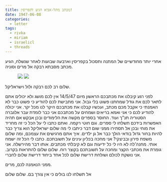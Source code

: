 ```yaml
---
title: מכתב מתל-אביא הגיע לקפריסין!
date: 1947-06-08
categories:
  - letter
tags:
  - rivka
  - miriam
  - israelicl
  - threads
---
```


אחרי יותר מחודשיים של המתנה ותסכול בקפריסין
וארבעה שבועות לאחר שנשלח,
הגיע מכתב מסבתא רבקה אל מרים וסוניה.

<figure class="half">
    <a  href="/pupko-papers/assets/images/1947-06-08-miriam-1.jpg">
    <img src="/pupko-papers/assets/images/1947-06-08-miriam-1.jpg"></a>
    <a  href="/pupko-papers/assets/images/1947-06-08-miriam-2.jpg">
    <img src="/pupko-papers/assets/images/1947-06-08-miriam-2.jpg"></a>
</figure>

שלום רב לכם רבקה ולול וישראליקל.

לפני רגע קיבלנו את מכתבכם הראשון מיום 14/5/47
אין לכם מושג ולא יכולים אתם לתאר לכם את
גודל שמחתנו פשוט בלי גבול. אני מתבישת לכם להודיע
כי פשוט כבר לא האמנתי כי אקבל מכם מכתב, ועכשיו
קבלנו את מכתבכם היקר לנו מכל יקר. אני יכולה
להודיע לכם כי אני ואמא בריאים ושמחים על מכתבכם
אני כבר לומדת עבר אלגברה הסטוריה תנ"ך ועוד.
החוסר בספרים מקשה את הלימודים ובכן אבקש
אם תהיה האפשרות בידכם תשלחו לי ספרים.
וגם חוטי רקמה. ואתם כתבו לי על הכל כי זה
מחריד את מוחי ובכן אל תסתירו ממני שום דבר
כיתבו לי מה שלום ישראליקל הוא צריך כבר להיות
בחור גדול בודאי הולך כבר אל גן ילדים. איך אתם
מרגישים את עצמכם, ומה שלום משפת פירון ובביצקי?
אני מחכה בכליון עינים על תשובתכם. כתבו לי
הכל זה ישמח אותי. מחנה'לה לא היו לי כל ידיעות וגם לא קיבלתי מכתבים. אותו דבר מהירשלה.
אני גומרת את מכתבי הקצר ומחכה על תשובתכם
בקוצר רוח. שלום שלום להתראות בקרוב.
אני נושקת לכולם ושולחת דרישת שלום לכל אחד ביחוד דרישת שלום לחברי.

ממני הנאמנה לכם, מרים.

אל תשלחו לנו בולים כי אין צורך בם. שלום שלום
